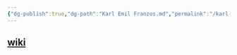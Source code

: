 ```yaml
---
{"dg-publish":true,"dg-path":"Karl Emil Franzos.md","permalink":"/karl-emil-franzos/"}
---
```


## [wiki](https://www.wikiwand.com/en/Karl_Emil_Franzos)
